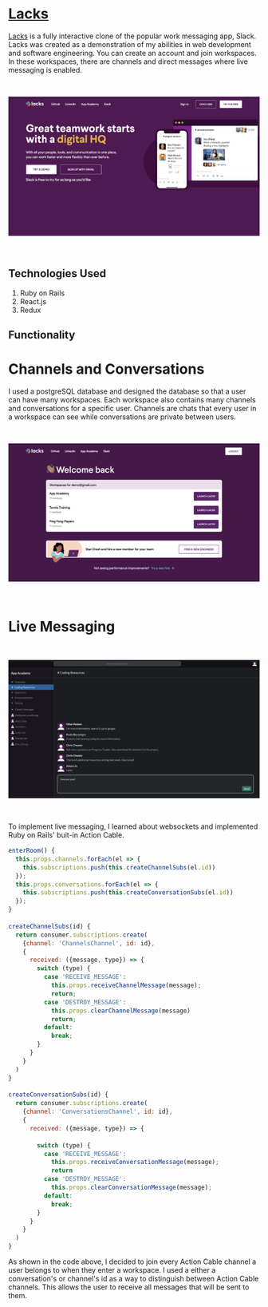 # [Lacks](https://appacademylacks.herokuapp.com/#/)

[Lacks](https://appacademylacks.herokuapp.com/#/) is a fully interactive clone of the popular work messaging app, Slack. Lacks was created as a demonstration of my abilities in web development and software engineering. You can create an account and join workspaces. In these workspaces, there are channels and direct messages where live messaging is enabled.

<br />

![My Image](images_README/render.png)

<br />

## Technologies Used 
1. Ruby on Rails 
2. React.js
3. Redux

## Functionality

# Channels and Conversations

I used a postgreSQL database and designed the database so that a user can have many workspaces. Each workspace also contains many channels and conversations for a specific user. Channels are chats that every user in a workspace can see while conversations are private between users. 

<br />

![Channels](images_README/workspaces.png)

<br />

# Live Messaging 
<br />

![Live Messaging](images_README/live_messaging.png)

<br />

To implement live messaging, I learned about websockets and implemented Ruby on Rails' buit-in Action Cable. 

```javascript
enterRoom() {
  this.props.channels.forEach(el => {
    this.subscriptions.push(this.createChannelSubs(el.id))
  });
  this.props.conversations.forEach(el => {
    this.subscriptions.push(this.createConversationSubs(el.id))
  });
}

createChannelSubs(id) {
  return consumer.subscriptions.create(
    {channel: 'ChannelsChannel', id: id},
    {
      received: ({message, type}) => {
        switch (type) {
          case 'RECEIVE_MESSAGE':
            this.props.receiveChannelMessage(message);
            return; 
          case 'DESTROY_MESSAGE':
            this.props.clearChannelMessage(message)
            return;
          default:
            break;
        }
      }
    }
  )
}

createConversationSubs(id) {
  return consumer.subscriptions.create(
    {channel: 'ConversationsChannel', id: id},
    {
      received: ({message, type}) => {

        switch (type) {
          case 'RECEIVE_MESSAGE':
            this.props.receiveConversationMessage(message);
            return 
          case 'DESTROY_MESSAGE':
            this.props.clearConversationMessage(message);
          default:
            break;
        }
      }
    }
  )
}
```

As shown in the code above, I decided to join every Action Cable channel a user belongs to when they enter a workspace. I used a either a conversation's or channel's id as a way to distinguish between Action Cable channels. This allows the user to receive all messages that will be sent to them. 

